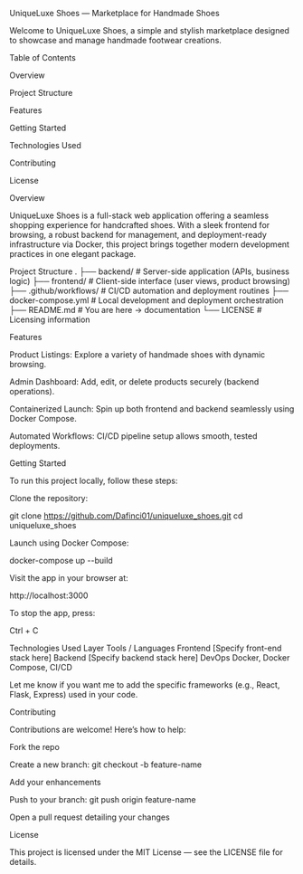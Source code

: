 UniqueLuxe Shoes — Marketplace for Handmade Shoes

Welcome to UniqueLuxe Shoes, a simple and stylish marketplace designed to showcase and manage handmade footwear creations.

Table of Contents

Overview

Project Structure

Features

Getting Started

Technologies Used

Contributing

License

Overview

UniqueLuxe Shoes is a full-stack web application offering a seamless shopping experience for handcrafted shoes. With a sleek frontend for browsing, a robust backend for management, and deployment-ready infrastructure via Docker, this project brings together modern development practices in one elegant package.

Project Structure
.
├── backend/             # Server-side application (APIs, business logic)
├── frontend/            # Client-side interface (user views, product browsing)
├── .github/workflows/   # CI/CD automation and deployment routines
├── docker-compose.yml   # Local development and deployment orchestration
├── README.md            # You are here → documentation
└── LICENSE              # Licensing information

Features

Product Listings: Explore a variety of handmade shoes with dynamic browsing.

Admin Dashboard: Add, edit, or delete products securely (backend operations).

Containerized Launch: Spin up both frontend and backend seamlessly using Docker Compose.

Automated Workflows: CI/CD pipeline setup allows smooth, tested deployments.

Getting Started

To run this project locally, follow these steps:

Clone the repository:

git clone https://github.com/Dafinci01/uniqueluxe_shoes.git
cd uniqueluxe_shoes


Launch using Docker Compose:

docker-compose up --build


Visit the app in your browser at:

http://localhost:3000


To stop the app, press:

Ctrl + C

Technologies Used
Layer	Tools / Languages
Frontend	[Specify front-end stack here]
Backend	[Specify backend stack here]
DevOps	Docker, Docker Compose, CI/CD

Let me know if you want me to add the specific frameworks (e.g., React, Flask, Express) used in your code.

Contributing

Contributions are welcome! Here’s how to help:

Fork the repo

Create a new branch: git checkout -b feature-name

Add your enhancements

Push to your branch: git push origin feature-name

Open a pull request detailing your changes

License

This project is licensed under the MIT License — see the LICENSE
 file for details.

